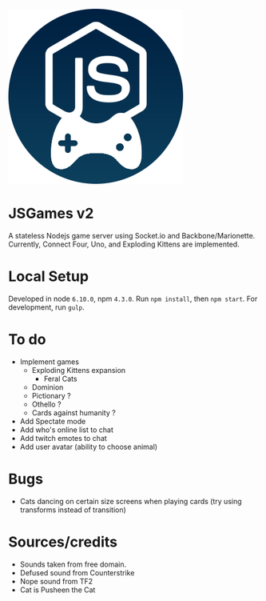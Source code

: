 ![JSGames v2](./static/images/logo.png "JSGames v2")

# JSGames v2
A stateless Nodejs game server using Socket.io and Backbone/Marionette.
Currently, Connect Four, Uno, and Exploding Kittens are implemented.

# Local Setup
Developed in node `6.10.0`, npm `4.3.0`.
Run `npm install`, then `npm start`.
For development, run `gulp`.

# To do
- Implement games
  - Exploding Kittens expansion
    - Feral Cats
  - Dominion
  - Pictionary ?
  - Othello ?
  - Cards against humanity ?
- Add Spectate mode
- Add who's online list to chat
- Add twitch emotes to chat
- Add user avatar (ability to choose animal)

# Bugs
- Cats dancing on certain size screens when playing cards (try using transforms instead of transition)

# Sources/credits
- Sounds taken from free domain.
- Defused sound from Counterstrike
- Nope sound from TF2
- Cat is Pusheen the Cat
